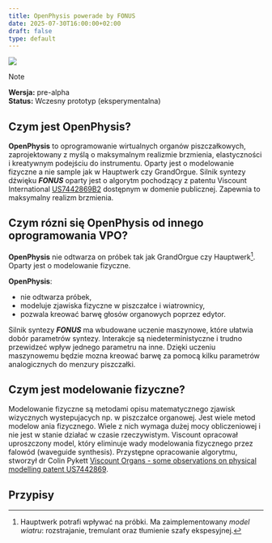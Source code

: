 ```yaml
---
title: OpenPhysis powerade by FONUS
date: 2025-07-30T16:00:00+02:00
draft: false
type: default
---
```


![](/images/openphysis-logo.webp)

> [!Note]
> **Wersja:** pre-alpha  
> **Status:** Wczesny prototyp (eksperymentalna)

## Czym jest OpenPhysis?

**OpenPhysis** to oprogramowanie wirtualnych organów piszczałkowych, zaprojektowany z myślą o maksymalnym realizmie brzmienia, elastyczności i kreatywnym podejściu do instrumentu. Oparty jest o modelowanie fizyczne a nie sample jak w Hauptwerk czy GrandOrgue. Silnik syntezy dźwięku _**FONUS**_ oparty jest o algorytm pochodzący z patentu Viscount International [US7442869B2](https://patents.google.com/patent/US7442869B2/en) dostępnym w domenie publicznej. Zapewnia to maksymalny realizm brzmienia.

## Czym rózni się OpenPhysis od innego oprogramowania VPO?

**OpenPhysis** nie odtwarza on próbek tak jak GrandOrgue czy Hauptwerk[^1]. Oparty jest o modelowanie fizyczne.

**OpenPhysis**:

- nie odtwarza próbek,
- modeluje zjawiska fizyczne w piszczałce i wiatrownicy,
- pozwala kreować barwę głosów organowych poprzez edytor.

Silnik syntezy _**FONUS**_ ma wbudowane uczenie maszynowe, które ułatwia dobór parametrów syntezy. Interakcje są niedeterministyczne i trudno przewidzeć wpływ jednego parametru na inne. Dzięki uczeniu maszynowemu będzie mozna kreować barwę za pomocą kilku parametrów analogicznych do menzury piszczałki.

## Czym jest modelowanie fizyczne?

Modelowanie fizyczne są metodami opisu matematycznego zjawisk wizycznych wystepujacych np. w piszczałce organowej. Jest wiele metod modelow ania fizycznego. Wiele z nich wymaga dużej mocy obliczeniowej i nie jest w stanie działać w czasie rzeczywistym. Viscount opracował uproszczony model, który eliminuje wady modelowania fizycznego przez falowód (waveguide synthesis). Przystępne opracowanie algorytmu, stworzył dr Colin Pykett [Viscount Organs - some observations on physical modelling patent US7442869](https://www.colinpykett.org.uk/physical-modelling-viscount-organ-patent.htm).

## Przypisy

[^1]: Hauptwerk potrafi wpływać na próbki. Ma zaimplementowany _model wiatru_: rozstrajanie, tremulant oraz tłumienie szafy ekspesyjnej.
